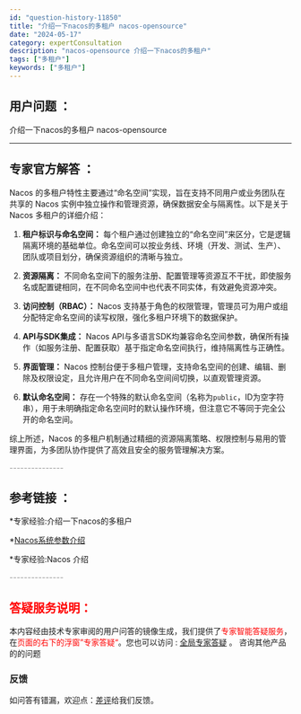 ```yaml
---
id: "question-history-11850"
title: "介绍一下nacos的多租户 nacos-opensource"
date: "2024-05-17"
category: expertConsultation
description: "nacos-opensource 介绍一下nacos的多租户"
tags: ["多租户"]
keywords: ["多租户"]
---
```


## 用户问题 ： 
 介绍一下nacos的多租户 nacos-opensource 

---------------
## 专家官方解答 ：

Nacos 的多租户特性主要通过“命名空间”实现，旨在支持不同用户或业务团队在共享的 Nacos 实例中独立操作和管理资源，确保数据安全与隔离性。以下是关于 Nacos 多租户的详细介绍：

1. **租户标识与命名空间：**
   每个租户通过创建独立的“命名空间”来区分，它是逻辑隔离环境的基础单位。命名空间可以按业务线、环境（开发、测试、生产）、团队或项目划分，确保资源组织的清晰与独立。

2. **资源隔离：**
   不同命名空间下的服务注册、配置管理等资源互不干扰，即使服务名或配置键相同，在不同命名空间中也代表不同实体，有效避免资源冲突。

3. **访问控制（RBAC）：**
   Nacos 支持基于角色的权限管理，管理员可为用户或组分配特定命名空间的读写权限，强化多租户环境下的数据保护。

4. **API与SDK集成：**
   Nacos API与多语言SDK均兼容命名空间参数，确保所有操作（如服务注册、配置获取）基于指定命名空间执行，维持隔离性与正确性。

5. **界面管理：**
   Nacos 控制台便于多租户管理，支持命名空间的创建、编辑、删除及权限设定，且允许用户在不同命名空间间切换，以直观管理资源。

6. **默认命名空间：**
   存在一个特殊的默认命名空间（名称为`public`，ID为空字符串），用于未明确指定命名空间时的默认操作环境，但注意它不等同于完全公开的命名空间。

综上所述，Nacos 的多租户机制通过精细的资源隔离策略、权限控制与易用的管理界面，为多团队协作提供了高效且安全的服务管理解决方案。


<font color="#949494">---------------</font> 


## 参考链接 ：

*专家经验:介绍一下nacos的多租户 
 
 *[Nacos系统参数介绍](https://nacos.io/docs/latest/guide/admin/system-configurations)
 
 *专家经验:Nacos 介绍 


 <font color="#949494">---------------</font> 
 


## <font color="#FF0000">答疑服务说明：</font> 

本内容经由技术专家审阅的用户问答的镜像生成，我们提供了<font color="#FF0000">专家智能答疑服务</font>，在<font color="#FF0000">页面的右下的浮窗”专家答疑“</font>。您也可以访问 : [全局专家答疑](https://opensource.alibaba.com/chatBot) 。 咨询其他产品的的问题

### 反馈
如问答有错漏，欢迎点：[差评](https://ai.nacos.io/user/feedbackByEnhancerGradePOJOID?enhancerGradePOJOId=13823)给我们反馈。
